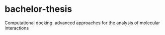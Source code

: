 # bachelor-thesis
Computational docking: advanced approaches for the analysis of molecular interactions
